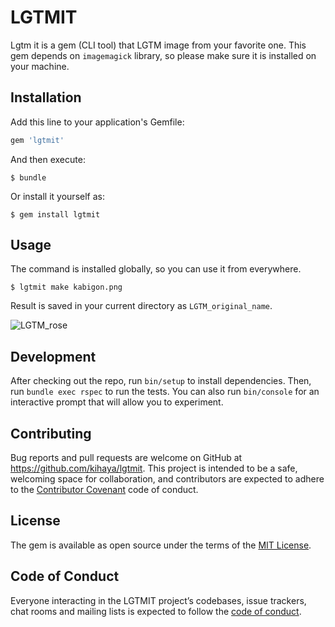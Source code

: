 # LGTMIT

Lgtm it is a gem (CLI tool) that LGTM image from your favorite one. This gem depends on `imagemagick` library, so please make sure it is installed on your machine.

## Installation

Add this line to your application's Gemfile:

```ruby
gem 'lgtmit'
```

And then execute:

    $ bundle

Or install it yourself as:

    $ gem install lgtmit

## Usage
The command is installed globally, so you can use it from everywhere.

    $ lgtmit make kabigon.png

Result is saved in your current directory as `LGTM_original_name`.

![LGTM_rose](https://user-images.githubusercontent.com/7752434/67147507-774a7b00-f2d0-11e9-8a6d-178495f4c9bf.jpg)

## Development

After checking out the repo, run `bin/setup` to install dependencies. Then, run `bundle exec rspec` to run the tests. You can also run `bin/console` for an interactive prompt that will allow you to experiment.

## Contributing

Bug reports and pull requests are welcome on GitHub at https://github.com/kihaya/lgtmit. This project is intended to be a safe, welcoming space for collaboration, and contributors are expected to adhere to the [Contributor Covenant](http://contributor-covenant.org) code of conduct.

## License

The gem is available as open source under the terms of the [MIT License](https://opensource.org/licenses/MIT).

## Code of Conduct

Everyone interacting in the LGTMIT project’s codebases, issue trackers, chat rooms and mailing lists is expected to follow the [code of conduct](https://github.com/[USERNAME]/lgtmit/blob/master/CODE_OF_CONDUCT.md).
